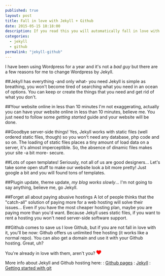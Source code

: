 ```yaml
---
published: true
layout: post
title: Fall in love with Jekyll + Github
date: 2015-05-15 18:18:00
description: If you read this you will automatically fall in love with them.
categories: 
  - jekyll
  - github
permalink: "jekyll-github"
---
```



I have been using Wordpress for a year and it's not a _bad guy_ but there are a few reasons for me to change Wordpress by Jekyll.

##Jekyll has everything -and only what- you need 
Jekyll is simple as breathing, you won't become tired of searching what you need in an ocean of options.
You can keep or create the things that you need and get rid of what you don't.

##Your website online in less than 10 minutes
I'm not exaggerating, actually you can have your website online in less than 10 minutes, believe me.
You just need to follow some _getting started_ guide and your website will be done.

##Goodbye server-side things!
Yes, Jekyll works with static files (well ordered static files, though) so you won't need any database, php code and so on.
The loading of static files places a tiny amount of load data on a server, it's almost imperceptible.
So, the absence of dinamic files makes your site -a bit more- secure.

##Lots of open templates!
Seriously, not all of us are good designers... Let's take some open stuff to make our website look a bit more pretty! Just google a bit and you will found tons of templates.

##Plugin update, theme update, _my blog works slowly_...
I'm not going to say anything, believe me, go Jekyll.

##Forget all about paying abusive hostings
A lot of people thinks that the "catch-all" solution of paying more for a web hosting will solve their issues... Even if you have the most cheaper hosting plan, maybe you are paying more than you'd want.
Because Jekyll uses static files, if you want to rent a hosting you won't need server-side software support.

##Github comes to save us
I love Github, but if you are not fall in love with it, you'll be now:
Github offers us unlimited free hosting (it works like a normal repo). You can also get a domain and use it with your Github hosting.
Great, uh?

You're already in love with them, aren't you? ![heart](assets/image/heart.png)

More info about Jekyll and Github hosting here:
: [Github pages](https://pages.github.com/)
: [Jekyll](http://jekyllrb.com/)
: [Getting started with git](http://rogerdudler.github.io/git-guide/)













